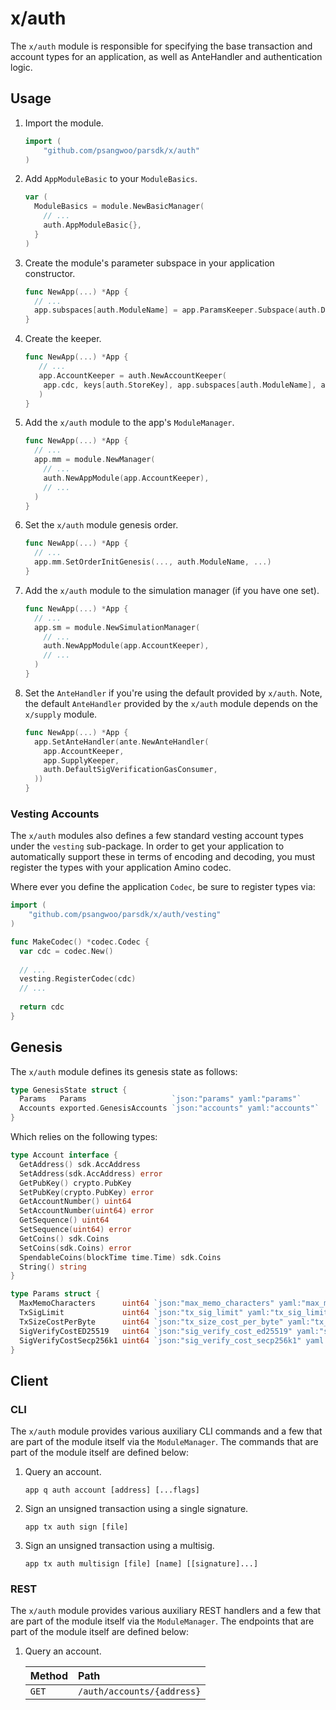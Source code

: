 # x/auth

The `x/auth` module is responsible for specifying the base transaction and
account types for an application, as well as AnteHandler and authentication logic.

## Usage

1. Import the module.

   ```go
   import (
       "github.com/psangwoo/parsdk/x/auth"
   )
   ```

2. Add `AppModuleBasic` to your `ModuleBasics`.

    ```go
    var (
      ModuleBasics = module.NewBasicManager(
        // ...
        auth.AppModuleBasic{},
      }
    )
    ```

3. Create the module's parameter subspace in your application constructor.

   ```go
   func NewApp(...) *App {
     // ...
     app.subspaces[auth.ModuleName] = app.ParamsKeeper.Subspace(auth.DefaultParamspace)
   }
   ```

4. Create the keeper.

   ```go
   func NewApp(...) *App {
      // ...
      app.AccountKeeper = auth.NewAccountKeeper(
       app.cdc, keys[auth.StoreKey], app.subspaces[auth.ModuleName], auth.ProtoBaseAccount,
      )
   }
   ```

5. Add the `x/auth` module to the app's `ModuleManager`.

   ```go
   func NewApp(...) *App {
     // ...
     app.mm = module.NewManager(
       // ...
       auth.NewAppModule(app.AccountKeeper),
       // ...
     )
   }
   ```

6. Set the `x/auth` module genesis order.

   ```go
   func NewApp(...) *App {
     // ...
     app.mm.SetOrderInitGenesis(..., auth.ModuleName, ...)
   }
   ```

7. Add the `x/auth` module to the simulation manager (if you have one set).

   ```go
   func NewApp(...) *App {
     // ...
     app.sm = module.NewSimulationManager(
       // ...
       auth.NewAppModule(app.AccountKeeper),
       // ...
     )
   }

8. Set the `AnteHandler` if you're using the default provided by `x/auth`. Note,
the default `AnteHandler` provided by the `x/auth` module depends on the `x/supply`
module.

   ```go
   func NewApp(...) *App {
     app.SetAnteHandler(ante.NewAnteHandler(
       app.AccountKeeper,
       app.SupplyKeeper,
       auth.DefaultSigVerificationGasConsumer,
     ))
   }
   ```

### Vesting Accounts

The `x/auth` modules also defines a few standard vesting account types under the
`vesting` sub-package. In order to get your application to automatically support
these in terms of encoding and decoding, you must register the types with your
application Amino codec.

Where ever you define the application `Codec`, be sure to register types via:

```go
import (
    "github.com/psangwoo/parsdk/x/auth/vesting"
)

func MakeCodec() *codec.Codec {
  var cdc = codec.New()
  
  // ...
  vesting.RegisterCodec(cdc)
  // ...
  
  return cdc
}
```

## Genesis

The `x/auth` module defines its genesis state as follows:

```go
type GenesisState struct {
  Params   Params                   `json:"params" yaml:"params"`
  Accounts exported.GenesisAccounts `json:"accounts" yaml:"accounts"`
}
```

Which relies on the following types:

```go
type Account interface {
  GetAddress() sdk.AccAddress
  SetAddress(sdk.AccAddress) error
  GetPubKey() crypto.PubKey
  SetPubKey(crypto.PubKey) error
  GetAccountNumber() uint64
  SetAccountNumber(uint64) error
  GetSequence() uint64
  SetSequence(uint64) error
  GetCoins() sdk.Coins
  SetCoins(sdk.Coins) error
  SpendableCoins(blockTime time.Time) sdk.Coins
  String() string
}

type Params struct {
  MaxMemoCharacters      uint64 `json:"max_memo_characters" yaml:"max_memo_characters"`
  TxSigLimit             uint64 `json:"tx_sig_limit" yaml:"tx_sig_limit"`
  TxSizeCostPerByte      uint64 `json:"tx_size_cost_per_byte" yaml:"tx_size_cost_per_byte"`
  SigVerifyCostED25519   uint64 `json:"sig_verify_cost_ed25519" yaml:"sig_verify_cost_ed25519"`
  SigVerifyCostSecp256k1 uint64 `json:"sig_verify_cost_secp256k1" yaml:"sig_verify_cost_secp256k1"`
}
```

## Client

### CLI

The `x/auth` module provides various auxiliary CLI commands and a few that are
part of the module itself via the `ModuleManager`. The commands that are part of
the module itself are defined below:

1. Query an account.

   ```shell
   app q auth account [address] [...flags]
   ```

2. Sign an unsigned transaction using a single signature.

   ```shell
   app tx auth sign [file]
   ```

3. Sign an unsigned transaction using a multisig.

   ```shell
   app tx auth multisign [file] [name] [[signature]...]
   ```

### REST

The `x/auth` module provides various auxiliary REST handlers and a few that are
part of the module itself via the `ModuleManager`. The endpoints that are part of
the module itself are defined below:

1. Query an account.

   | Method | Path                     |
   | :----- | :----------------------- |
   | `GET` | `/auth/accounts/{address}` |
